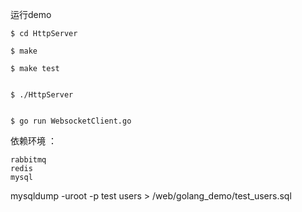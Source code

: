 运行demo

```
$ cd HttpServer

$ make

$ make test


$ ./HttpServer


$ go run WebsocketClient.go
```

依赖环境 ：

```
rabbitmq
redis
mysql
```


mysqldump -uroot -p test users > /web/golang_demo/test_users.sql

